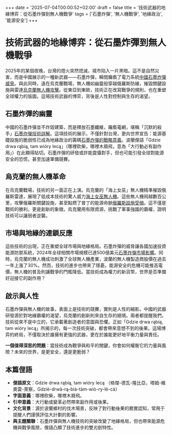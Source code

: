 +++
date = '2025-07-04T00:00:52+02:00'
draft = false
title = '技術武器的地緣博弈：從石墨炸彈到無人機戰爭'
tags = ['石墨炸彈', '無人機戰爭', '地緣政治', '能源安全']
+++


# 技術武器的地緣博弈：從石墨炸彈到無人機戰爭

2025年的某個夜晚，台灣的燈火突然熄滅，城市陷入一片黑暗。這不是自然災害，而是中國展示的一種新武器——石墨炸彈，瞬間癱瘓了電力系統[中國石墨炸彈威脅](https://wyborcza.pl/7,75399,32072448,chinska-bomba-grafitowa-moze-pozbawic-tajwan-pradu.html)。與此同時，遠在烏克蘭戰場，無人機如幽靈般穿越俄羅斯防線，摧毀關鍵設施與雷達[烏克蘭無人機攻擊](https://www.polsatnews.pl/wiadomosc/2025-07-03/pokonaly-setki-kilometrow-ukrainskie-drony-zaskoczyly-rosjan/)。從東亞到東歐，技術正在改寫戰爭的規則，也在重塑全球權力的版圖。這場技術武器的博弈，背後是人性對控制與生存的渴望。

## 石墨炸彈的幽靈

中國的石墨炸彈並不炸毀建築，而是釋放石墨纖維，癱瘓電網，堪稱「沉默的殺手」[石墨炸彈技術詳解](https://www.chip.pl/2025/07/chiny-grafitowa-bomba-blackout)。這項技術的展示，不僅針對台灣，更向世界宣告：能源基礎設施的脆弱性已成為地緣政治的籌碼[石墨炸彈的戰略意義](https://android.com.pl/tech/945415-blackout-bomb-bomba-grafitowa-chiny/)。波蘭俚語「Gdzie drwa rąbią, tam wióry lecą」（哪裡砍柴，哪裡木屑飛，意為「大行動必有副作用」）在此顯得貼切。石墨炸彈的研發或許能震懾對手，但也可能引發全球對能源安全的恐慌，甚至加速軍備競賽。

## 烏克蘭的無人機革命

在烏克蘭戰場，技術的另一面正在上演。烏克蘭的「海上女巫」無人機精準摧毀俄羅斯雷達，展現了低成本技術的驚人威力[海上女巫無人機](https://defence24.pl/wojna-na-ukrainie-raport-specjalny-defence24/morskie-baby-jagi-niszcza-radary)。這些無人機飛越數百公里，攻擊俄羅斯關鍵設施，甚至點燃了普丁的能源命脈[俄羅斯設施受損](https://businessinsider.com.pl/wiadomosci/kluczowy-zaklad-wladimira-putina-w-ogniu-uszkodzone-instalacje/8m3tt56)。這不僅是戰術的勝利，更是創新的象徵。烏克蘭用有限資源，挑戰了軍事強國的霸權，證明技術可以讓弱者逆襲。

## 市場與地緣的連鎖反應

這些技術的出現，正在重塑全球市場與地緣格局。石墨炸彈的威脅讓各國加速投資能源防禦系統，2024年全球相關市場規模已達500億美元[石墨炸彈市場影響](https://www.gagadget.pl/656516-chiny-zaprezentowaly-bombe-grafitowa-to-bron-do-odcinania-calych-miast-od-energii-elektrycznej-wideo/)。同時，烏克蘭的無人機成功刺激了全球無人機產業，波蘭的無人機製造商股價在過去一年上漲了30%。然而，技術的進步也帶來了隱憂。能源安全的危機可能推高電價，無人機的普及則讓戰爭的門檻降低。當技術成為權力的新貨幣，世界是否準備好迎接它的副作用？

## 啟示與人性

石墨炸彈與無人機的故事，表面上是技術的競賽，實則是人性的縮影。中國的武器研發源於對地緣霸權的渴望，烏克蘭的創新則來自生存的絕境。兩者都提醒我們，技術從來不是中立的，它承載著創造者的意圖與恐懼。正如「Gdzie drwa rąbią, tam wióry lecą」所揭示的，每一次技術突破，都會帶來意想不到的後果。這場博弈的終局，不僅取決於誰擁有更強的武器，更在於誰能更好地平衡力量與責任。

**一個值得深思的問題**：當技術成為戰爭與和平的關鍵，你會如何權衡它的力量與風險？未來的世界，是更安全，還是更脆弱？

## 本篇俚語
- **俚語原文**：Gdzie drwa rąbią, tam wióry lecą （格傑-德瓦-隆比亞，塔姆-維奧雷-萊察，Gdziè-drwà-rą-bià-tàm-wiò-ry-lè-cà）
- **字面意義**：哪裡砍柴，哪裡木屑飛。
- **引申意義**：大行動或變革必然帶來副作用或後果。
- **文化背景**：源於波蘭鄉村的伐木場景，反映了對行動後果的務實認知，常用于提醒人們謹慎評估大計劃的影響。
- **與主題關聯**：石墨炸彈與無人機技術的突破改變了地緣格局，但也帶來能源危機與戰爭風險，俚語凸顯了技術進步的雙刃劍特性。